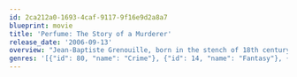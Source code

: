 ```yaml
---
id: 2ca212a0-1693-4caf-9117-9f16e9d2a8a7
blueprint: movie
title: 'Perfume: The Story of a Murderer'
release_date: '2006-09-13'
overview: "Jean-Baptiste Grenouille, born in the stench of 18th century Paris, develops a superior olfactory sense, which he uses to create the world's finest perfumes. However, his work takes a dark turn as he tries to preserve scents in the search for the ultimate perfume."
genres: '[{"id": 80, "name": "Crime"}, {"id": 14, "name": "Fantasy"}, {"id": 18, "name": "Drama"}]'
---
```

